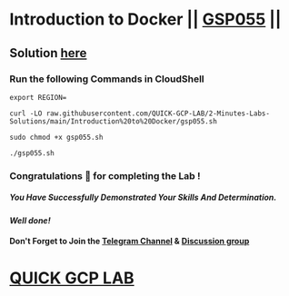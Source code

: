 # Introduction to Docker || [GSP055](https://www.cloudskillsboost.google/focuses/1029?parent=catalog) ||

## Solution [here](https://youtu.be/H-pxDL1YKSQ)

### Run the following Commands in CloudShell
```
export REGION=
```
```
curl -LO raw.githubusercontent.com/QUICK-GCP-LAB/2-Minutes-Labs-Solutions/main/Introduction%20to%20Docker/gsp055.sh

sudo chmod +x gsp055.sh

./gsp055.sh
```

### Congratulations 🎉 for completing the Lab !

##### *You Have Successfully Demonstrated Your Skills And Determination.*

#### *Well done!*

#### Don't Forget to Join the [Telegram Channel](https://t.me/QuickGcpLab) & [Discussion group](https://t.me/QuickGcpLabChats)

# [QUICK GCP LAB](https://www.youtube.com/@quickgcplab)
